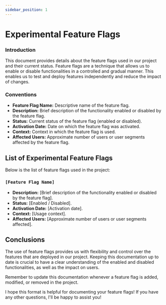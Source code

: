 ```yaml
---
sidebar_position: 1
---
```


# Experimental Feature Flags

### Introduction

This document provides details about the feature flags used in our project and their current status. Feature flags are a technique that allows us to enable or disable functionalities in a controlled and gradual manner. This enables us to test and deploy features independently and reduce the impact of changes.

### Conventions

* **Feature Flag Name:** Descriptive name of the feature flag.
* **Description:** Brief description of the functionality enabled or disabled by the feature flag.
* **Status:** Current status of the feature flag (enabled or disabled).
* **Activation Date:** Date on which the feature flag was activated.
* **Context:** Context in which the feature flag is used.
* **Affected Users:** Approximate number of users or user segments affected by the feature flag.


## List of Experimental Feature Flags

Below is the list of feature flags used in the project:

### `[Feature Flag Name]`

* **Description:** [Brief description of the functionality enabled or disabled by the feature flag].
* **Status:** [Enabled / Disabled].
* **Activation Date:** [Activation date].
* **Context:** [Usage context].
* **Affected Users:** [Approximate number of users or user segments affected].

## Conclusions

The use of feature flags provides us with flexibility and control over the features that are deployed in our project. Keeping this documentation up to date is crucial to have a clear understanding of the enabled and disabled functionalities, as well as the impact on users.

Remember to update this documentation whenever a feature flag is added, modified, or removed in the project.

I hope this format is helpful for documenting your feature flags! If you have any other questions, I'll be happy to assist you!